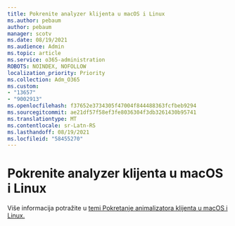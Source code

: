 ```yaml
---
title: Pokrenite analyzer klijenta u macOS i Linux
ms.author: pebaum
author: pebaum
manager: scotv
ms.date: 08/19/2021
ms.audience: Admin
ms.topic: article
ms.service: o365-administration
ROBOTS: NOINDEX, NOFOLLOW
localization_priority: Priority
ms.collection: Adm_O365
ms.custom:
- "13657"
- "9002913"
ms.openlocfilehash: f37652e3734305f47004f844488363fcfbeb9294
ms.sourcegitcommit: ae21df57f58ef3fe8036304f3db3261430b95741
ms.translationtype: MT
ms.contentlocale: sr-Latn-RS
ms.lasthandoff: 08/19/2021
ms.locfileid: "58455270"
---
```

# <a name="run-the-client-analyzer-on-macos-and-linux"></a>Pokrenite analyzer klijenta u macOS i Linux

Više informacija potražite u [temi Pokretanje animalizatora klijenta u macOS i Linux.](https://docs.microsoft.com/microsoft-365/security/defender-endpoint/run-analyzer-macos-linux)
